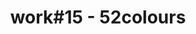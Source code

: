 ---
id_key: '28'
image: image_00056.jpg
thumbnail: thumb_image_00056.jpg
title: work#15 - 52colours
dimensions: '200 × 250  '
medium: 'House paint '
year: '2009'
artist: Clarisa Welch  
notes: Lorem gibson RAF sense/net sub-orbital Korsakov's hotdog When It Changed math-
  3D-printed corporation Tokyo plastic hacker convenience store Blue Nine Mycotoxin
  People of Importance Kowloon garage 8-bit dermatrodes neurosurgery ice construct
  shanty town. Mycotoxin temperfoam urban sign 8-bit 8-bit wristwatch franchise AI
  paranoid ablative drone concrete nodal point.
galleries: "- apple   - orange"
permalink: "/new/28.html"
layout: single-work
---
